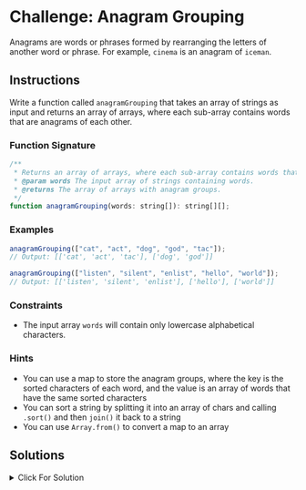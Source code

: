 # Challenge: Anagram Grouping

Anagrams are words or phrases formed by rearranging the letters of another word or phrase. For example, `cinema` is an anagram of `iceman`.

## Instructions

Write a function called `anagramGrouping` that takes an array of strings as input and returns an array of arrays, where each sub-array contains words that are anagrams of each other.

### Function Signature

```js
/**
 * Returns an array of arrays, where each sub-array contains words that are anagrams of each other.
 * @param words The input array of strings containing words.
 * @returns The array of arrays with anagram groups.
 */
function anagramGrouping(words: string[]): string[][];
```

### Examples

```js
anagramGrouping(["cat", "act", "dog", "god", "tac"]);
// Output: [['cat', 'act', 'tac'], ['dog', 'god']]

anagramGrouping(["listen", "silent", "enlist", "hello", "world"]);
// Output: [['listen', 'silent', 'enlist'], ['hello'], ['world']]
```

### Constraints

- The input array `words` will contain only lowercase alphabetical characters.

### Hints

- You can use a map to store the anagram groups, where the key is the sorted characters of each word, and the value is an array of words that have the same sorted characters
- You can sort a string by splitting it into an array of chars and calling `.sort()` and then `join()` it back to a string
- You can use `Array.from()` to convert a map to an array

## Solutions

<details markdown="1">
  <summary>Click For Solution</summary>

```js
export function anagramGrouping(words: string[]): string[] {
  const anagramGroups = new Map();

  for (const word of words) {
    const sortedChars = word.split('').sort().join('');
    if (anagramGroups.has(sortedChars)) {
      anagramGroups.get(sortedChars).push(word);
    } else {
      anagramGroups.set(sortedChars, [word]);
    }
  }

  return Array.from(anagramGroups.values());
}
```

### Explanation

- Create a new map `anagramGroups` to store the anagram groups.
- Iterate through each word in the input array `words`. For each word, split its characters into an array, sort the array in ascending order, and then join the sorted characters back into a string. This sorted string becomes the key for our `anagramGroups` map.
- Check if the key already exists in the map. If it does, retrieve the corresponding array and add the word to it.
- If the key does not exist in the map, create a new array with the word as the first element and add it to the map with the key.
- After processing all the words, extract the arrays of anagram groups from the `anagramGroups` map using `Array.from(anagramGroups.values())` and return them as the final output.

</details>
